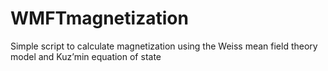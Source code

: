 # WMFTmagnetization
Simple script to calculate magnetization using the Weiss mean field theory model and Kuz’min equation of state
